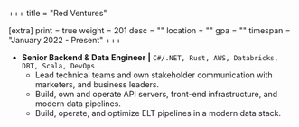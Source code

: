 +++
title = "Red Ventures"

[extra]
print = true
weight = 201
desc = ""
location = ""
gpa = ""
timespan = "January 2022 - Present"
+++
* __Senior Backend & Data Engineer__ __\|__ `C#/.NET, Rust, AWS, Databricks, DBT, Scala, DevOps`
  * Lead technical teams and own stakeholder communication with marketers, and business leaders.
  * Build, own and operate API servers, front-end infrastructure, and modern data pipelines.
  * Build, operate, and optimize ELT pipelines in a modern data stack.